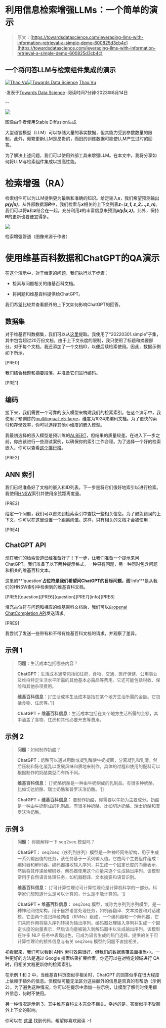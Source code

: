 # 利用信息检索增强LLMs：一个简单的演示

> 原文：[https://towardsdatascience.com/leveraging-llms-with-information-retrieval-a-simple-demo-600825d3cb4c](https://towardsdatascience.com/leveraging-llms-with-information-retrieval-a-simple-demo-600825d3cb4c)

## 一个将问答LLM与检索组件集成的演示

[](https://medium.com/@vuphuongthao9611?source=post_page-----600825d3cb4c--------------------------------)[![Thao Vu](../Images/9d44a2f199cdc9c29da72d9dc4971561.png)](https://medium.com/@vuphuongthao9611?source=post_page-----600825d3cb4c--------------------------------)[](https://towardsdatascience.com/?source=post_page-----600825d3cb4c--------------------------------)[![Towards Data Science](../Images/a6ff2676ffcc0c7aad8aaf1d79379785.png)](https://towardsdatascience.com/?source=post_page-----600825d3cb4c--------------------------------) [Thao Vu](https://medium.com/@vuphuongthao9611?source=post_page-----600825d3cb4c--------------------------------)

·发表于[Towards Data Science](https://towardsdatascience.com/?source=post_page-----600825d3cb4c--------------------------------) ·阅读时间7分钟·2023年8月14日

--

![](../Images/309014edda2c597a2486ed5abab55028.png)

图像由作者使用Stable Diffusion生成

大型语言模型（LLM）可以存储大量的事实数据，但其能力受到参数数量的限制。此外，频繁更新LLM是昂贵的，而旧的训练数据可能使LLM产生过时的回答。

为了解决上述问题，我们可以使用外部工具来增强LLM。在本文中，我将分享如何将LLM与检索组件集成以提高性能。

# 检索增强（RA）

检索组件可以为LLM提供更为最新和准确的知识。给定输入***x***，我们希望预测输出***p(y|x)***。从外部数据源***R***中，我们检索与***x***相关的上下文列表***z***=(***z_1, z_2,..,z_n)***。我们可以将**x**和***z***结合在一起，充分利用***z***的丰富信息来预测***p(y|x,z)***。此外，保持**R**的更新也要便宜得多。

![](../Images/3fe2cc3cad76ee8963d0c05e7be2de8f.png)

检索增强管道（图像来源于作者）

# 使用维基百科数据和ChatGPT的QA演示

在这个演示中，对于给定的问题，我们执行以下步骤：

+   检索与问题相关的维基百科文档。

+   将问题和维基百科提供给ChatGPT。

我们希望比较并查看额外的上下文如何影响ChatGPT的回答。

## 数据集

对于维基百科数据集，我们可以从[这里](https://huggingface.co/datasets/wikipedia)提取。我使用了“20220301.simple”子集，其中包含超过20万份文档。由于上下文长度的限制，我只使用了标题和摘要部分。对于每个文档，我还添加了一个文档ID，以便后续检索使用。因此，数据示例如下所示。

[PRE0]

我们结合标题和摘要段落，并准备它们进行编码。

[PRE1]

## 编码

接下来，我们需要一个可靠的嵌入模型来构建我们的检索索引。在这个演示中，我使用了预训练的[multilingual-e5-large](https://huggingface.co/intfloat/multilingual-e5-large)，维度为1024来编码文档。为了更快的索引和存储效率，你可以选择其他小维度的嵌入模型。

我最初选择的嵌入模型是预训练的[ALBERT](https://huggingface.co/docs/transformers/model_doc/albert)，但结果的质量较差。在进入下一步之前，你应该进行一些测试案例，以确保你的索引工作合理。为了选择一个好的检索嵌入，你可以查看[这个排行榜](https://huggingface.co/spaces/mteb/leaderboard)。

[PRE2]

## ANN 索引

我们已经准备好了文档的嵌入和ID列表。下一步是将它们很好地索引以进行检索。我使用[HNSW](https://arxiv.org/pdf/1603.09320.pdf)索引并使用余弦距离度量。

[PRE3]

给定一个问题，我们可以首先到检索索引中查找一些相关信息。为了避免错误的上下文，你可以在这里设置一个距离阈值。这样，只有相关的文档才会被使用：

[PRE4]

## ChatGPT API

现在我们的检索管道已经准备好了！下一步，让我们准备一个提示来问ChatGPT。我们准备了以下两种提示格式，一种只有问题，另一种同时包含问题和相关的维基百科文本。

这里的**‘question’**占位符是我们希望问ChatGPT的目标问题，而**‘info’**是从我们的HNSW索引中检索到的维基百科文档。

[PRE5]{question}[PRE6]{question}[PRE7]{info}[PRE8]

填充占位符与问题和相应的维基百科文档后，我们可以向[openai ChatCompletion API](https://platform.openai.com/docs/guides/gpt/chat-completions-api)发送请求。

[PRE9]

我尝试了发送一些带有和不带有维基百科文档的请求，并观察了差异。

## 示例 1

> **问题**：生活成本包括哪些内容？
> 
> **ChatGPT**：生活成本通常包括如住房、食物、交通、医疗保健、公用事业及维持特定生活水平所需的其他基本必需品等费用。它还可能包括税收、保险和其他杂项费用。
> 
> **维基百科信息**：[[‘生活成本</s>生活成本是指在某个地方生活所需的金额。它包括食物、住房等。’]]
> 
> **ChatGPT + 维基百科信息**：生活成本包括在某个地方生活所需的金额，其中涵盖了食物、住房和其他必要开支等费用。

## 示例 2

> **问题**：如何制作奶酪？
> 
> **ChatGPT**：奶酪可以通过用酸或凝乳酶使牛奶凝固，分离凝乳和乳清，然后压制和陈化凝乳以发展风味和质地来制作。具体的过程和使用的配料可以根据制作的奶酪类型而有所不同。
> 
> **维基百科信息：** [[‘奶酪</s>奶酪是一种由牛奶制成的乳制品。有很多种奶酪，比如切达奶酪、瑞士奶酪和普罗沃洛奶酪。‘]]
> 
> **ChatGPT + 维基百科信息：** 要制作奶酪，你需要以牛奶为主要成分。奶酪是一种由牛奶制成的乳制品。有很多种奶酪，比如切达奶酪、瑞士奶酪和普罗沃洛奶酪。

## 示例 3

> **问题：** 你能解释一下 seq2seq 模型吗？
> 
> **ChatGPT：** seq2seq（序列到序列）模型是一种神经网络架构，用于生成一系列输出值的任务，该任务基于一系列输入值。它由两个主要组件组成：编码器和解码器。编码器接收输入序列，并生成一个固定长度的向量表示，然后将其传递给解码器。解码器使用这个向量来逐个生成输出序列。该模型常用于自然语言处理任务，如机器翻译、文本摘要和语音识别。
> 
> **维基百科信息：** [[‘可计算性理论</s>可计算性理论是计算机科学的一部分。科学家们想知道什么是可以计算的，什么是不能计算的。‘]]
> 
> **ChatGPT + 维基百科信息：** seq2seq 模型，或称为序列到序列模型，是一种神经网络架构，用于自然语言处理任务，如机器翻译、文本摘要和对话建模。它由两个递归神经网络（RNNs）组成，一个编码器和一个解码器，它们共同作用将输入序列转换为输出序列。编码器处理输入序列并生成一个固定长度的向量表示，然后该向量被输入到解码器中以生成输出序列。该模型在许多 NLP 任务中表现出色，已成为语言生成的热门选择。提供的关于可计算性理论的额外信息与有关 seq2seq 模型的问题不直接相关。

初看起来，我们可以看到 ANN 索引效果很好，但我们的数据集覆盖面相当小。一种更好的方法是通过 Google 搜索结果扩展检索。你还可以在对特定领域进行 QA 时，用相关文档更新你的检索索引。

在示例 1 和 2 中，当维基百科页面似乎相关时，ChatGPT 的回答似乎在很大程度上依赖于额外的信息。但模型可能无法区分这些额外的信息是否真的有帮助（示例 2）。为了避免这种情况，你可以在提示中添加一些示例，让模型了解何时使用额外信息，何时不使用。

另一种情况是示例 3，其中维基百科文本完全不相关。幸运的是，答案似乎不受额外上下文的影响。

你可以在 [这里](https://github.com/thao9611/chatgpt_and_retrieval) 找到代码。希望你喜欢阅读 :-)
